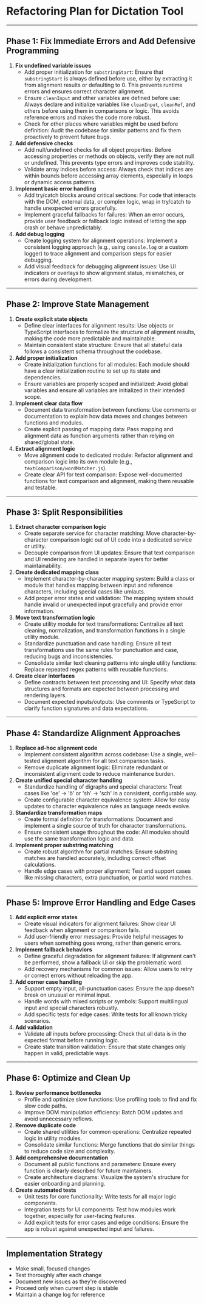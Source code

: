 # Refactoring Plan for Dictation Tool

---

## Phase 1: Fix Immediate Errors and Add Defensive Programming

1. **Fix undefined variable issues**
    - Add proper initialization for `substringStart`: Ensure that `substringStart` is always defined before use, either by extracting it from alignment results or defaulting to 0. This prevents runtime errors and ensures correct character alignment.
    - Ensure `cleanInput` and other variables are defined before use: Always declare and initialize variables like `cleanInput`, `cleanRef`, and others before using them in comparisons or logic. This avoids reference errors and makes the code more robust.
    - Check for other places where variables might be used before definition: Audit the codebase for similar patterns and fix them proactively to prevent future bugs.
2. **Add defensive checks**
    - Add null/undefined checks for all object properties: Before accessing properties or methods on objects, verify they are not null or undefined. This prevents type errors and improves code stability.
    - Validate array indices before access: Always check that indices are within bounds before accessing array elements, especially in loops or dynamic access patterns.
3. **Implement basic error handling**
    - Add try/catch blocks around critical sections: For code that interacts with the DOM, external data, or complex logic, wrap in try/catch to handle unexpected errors gracefully.
    - Implement graceful fallbacks for failures: When an error occurs, provide user feedback or fallback logic instead of letting the app crash or behave unpredictably.
4. **Add debug logging**
    - Create logging system for alignment operations: Implement a consistent logging approach (e.g., using `console.log` or a custom logger) to trace alignment and comparison steps for easier debugging.
    - Add visual feedback for debugging alignment issues: Use UI indicators or overlays to show alignment status, mismatches, or errors during development.

---

## Phase 2: Improve State Management

1. **Create explicit state objects**
    - Define clear interfaces for alignment results: Use objects or TypeScript interfaces to formalize the structure of alignment results, making the code more predictable and maintainable.
    - Maintain consistent state structure: Ensure that all stateful data follows a consistent schema throughout the codebase.
2. **Add proper initialization**
    - Create initialization functions for all modules: Each module should have a clear initialization routine to set up its state and dependencies.
    - Ensure variables are properly scoped and initialized: Avoid global variables and ensure all variables are initialized in their intended scope.
3. **Implement clear data flow**
    - Document data transformation between functions: Use comments or documentation to explain how data moves and changes between functions and modules.
    - Create explicit passing of mapping data: Pass mapping and alignment data as function arguments rather than relying on shared/global state.
4. **Extract alignment logic**
    - Move alignment code to dedicated module: Refactor alignment and comparison logic into its own module (e.g., `textComparison/wordMatcher.js`).
    - Create clear API for text comparison: Expose well-documented functions for text comparison and alignment, making them reusable and testable.

---

## Phase 3: Split Responsibilities

1. **Extract character comparison logic**
    - Create separate service for character matching: Move character-by-character comparison logic out of UI code into a dedicated service or utility.
    - Decouple comparison from UI updates: Ensure that text comparison and UI rendering are handled in separate layers for better maintainability.
2. **Create dedicated mapping class**
    - Implement character-by-character mapping system: Build a class or module that handles mapping between input and reference characters, including special cases like umlauts.
    - Add proper error states and validation: The mapping system should handle invalid or unexpected input gracefully and provide error information.
3. **Move text transformation logic**
    - Create utility module for text transformations: Centralize all text cleaning, normalization, and transformation functions in a single utility module.
    - Standardize punctuation and case handling: Ensure all text transformations use the same rules for punctuation and case, reducing bugs and inconsistencies.
    - Consolidate similar text cleaning patterns into single utility functions: Replace repeated regex patterns with reusable functions.
4. **Create clear interfaces**
    - Define contracts between text processing and UI: Specify what data structures and formats are expected between processing and rendering layers.
    - Document expected inputs/outputs: Use comments or TypeScript to clarify function signatures and data expectations.

---

## Phase 4: Standardize Alignment Approaches

1. **Replace ad-hoc alignment code**
    - Implement consistent algorithm across codebase: Use a single, well-tested alignment algorithm for all text comparison tasks.
    - Remove duplicate alignment logic: Eliminate redundant or inconsistent alignment code to reduce maintenance burden.
2. **Create unified special character handling**
    - Standardize handling of digraphs and special characters: Treat cases like 'oe' → 'ö' or 'sh' → 'sch' in a consistent, configurable way.
    - Create configurable character equivalence system: Allow for easy updates to character equivalence rules as language needs evolve.
3. **Standardize transformation maps**
    - Create formal definition for transformations: Document and implement a single source of truth for character transformations.
    - Ensure consistent usage throughout the code: All modules should use the same transformation logic and data.
4. **Implement proper substring matching**
    - Create robust algorithm for partial matches: Ensure substring matches are handled accurately, including correct offset calculations.
    - Handle edge cases with proper alignment: Test and support cases like missing characters, extra punctuation, or partial word matches.

---

## Phase 5: Improve Error Handling and Edge Cases

1. **Add explicit error states**
    - Create visual indicators for alignment failures: Show clear UI feedback when alignment or comparison fails.
    - Add user-friendly error messages: Provide helpful messages to users when something goes wrong, rather than generic errors.
2. **Implement fallback behaviors**
    - Define graceful degradation for alignment failures: If alignment can't be performed, show a fallback UI or skip the problematic word.
    - Add recovery mechanisms for common issues: Allow users to retry or correct errors without reloading the app.
3. **Add corner case handling**
    - Support empty input, all-punctuation cases: Ensure the app doesn't break on unusual or minimal input.
    - Handle words with mixed scripts or symbols: Support multilingual input and special characters robustly.
    - Add specific tests for edge cases: Write tests for all known tricky scenarios.
4. **Add validation**
    - Validate all inputs before processing: Check that all data is in the expected format before running logic.
    - Create state transition validation: Ensure that state changes only happen in valid, predictable ways.

---

## Phase 6: Optimize and Clean Up

1. **Review performance bottlenecks**
    - Profile and optimize slow functions: Use profiling tools to find and fix slow code paths.
    - Improve DOM manipulation efficiency: Batch DOM updates and avoid unnecessary reflows.
2. **Remove duplicate code**
    - Create shared utilities for common operations: Centralize repeated logic in utility modules.
    - Consolidate similar functions: Merge functions that do similar things to reduce code size and complexity.
3. **Add comprehensive documentation**
    - Document all public functions and parameters: Ensure every function is clearly described for future maintainers.
    - Create architecture diagrams: Visualize the system's structure for easier onboarding and planning.
4. **Create automated tests**
    - Unit tests for core functionality: Write tests for all major logic components.
    - Integration tests for UI components: Test how modules work together, especially for user-facing features.
    - Add explicit tests for error cases and edge conditions: Ensure the app is robust against unexpected input and failures.

---

## Implementation Strategy

- Make small, focused changes
- Test thoroughly after each change
- Document new issues as they're discovered
- Proceed only when current step is stable
- Maintain a change log for reference